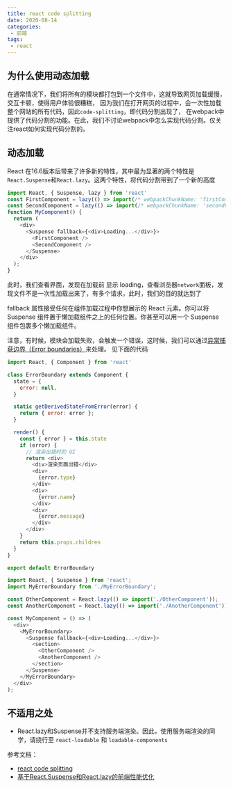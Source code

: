 ```yaml
---
title: react code splitting
date: 2020-08-14
categories:
 - 前端
tags:
 - react
---
```


## 为什么使用动态加载

在通常情况下，我们将所有的模块都打包到一个文件中，这就导致网页加载缓慢，交互卡顿，使得用户体验很糟糕，
因为我们在打开网页的过程中，会一次性加载整个网站的所有代码，因此`code-splitting`，即代码分割出现了，
在webpack中提供了代码分割的功能。在此，我们不讨论webpack中怎么实现代码分割。仅关注react如何实现代码分割的。

## 动态加载

React 在16.6版本后带来了许多新的特性，其中最为显著的两个特性是`React.Suspense`和`React.lazy`。这两个特性，将代码分割带到了一个新的高度

```js
import React, { Suspense, lazy } from 'react'
const FirstComponent = lazy(() => import(/* webpackChunkName: 'firstComponent'*/ './FirstComponent')) // 添加注释能更清楚的分辨请求的文件
const SecondComponent = lazy(() => import(/* webpackChunkName: 'secondComponent'*/ './SecondComponent'))
function MyComponent() {
  return (
    <div>
      <Suspense fallback={<div>Loading...</div>}>
        <FirstComponent />
        <SecondComponent />
      </Suspense>
    </div>
  );
}
```
此时，我们查看界面，发现在加载前 显示 loading，查看浏览器`network`面板，发现文件不是一次性加载出来了，有多个请求，此时，我们的目的就达到了



fallback 属性接受任何在组件加载过程中你想展示的 React 元素。你可以将 Suspense 组件置于懒加载组件之上的任何位置。你甚至可以用一个 Suspense 组件包裹多个懒加载组件。

注意，有时候，模块会加载失败，会触发一个错误，这时候，我们可以通过[异常捕获边界（Error boundaries）](https://zh-hans.reactjs.org/docs/error-boundaries.html)来处理。
见下面的代码

```js
import React, { Component } from 'react'

class ErrorBoundary extends Component {
  state = {
    error: null,
  }

  static getDerivedStateFromError(error) {
    return { error: error };
  }

  render() {
    const { error } = this.state
    if (error) {
      // 渲染出错时的 UI
      return <div>
        <div>渲染页面出错</div>
        <div>
          {error.type}
        </div>
        <div>
          {error.name}
        </div>
        <div>
          {error.message}
        </div>
      </div>
    }
    return this.props.children
  }
}

export default ErrorBoundary
```
```js
import React, { Suspense } from 'react';
import MyErrorBoundary from './MyErrorBoundary';

const OtherComponent = React.lazy(() => import('./OtherComponent'));
const AnotherComponent = React.lazy(() => import('./AnotherComponent'));

const MyComponent = () => (
  <div>
    <MyErrorBoundary>
      <Suspense fallback={<div>Loading...</div>}>
        <section>
          <OtherComponent />
          <AnotherComponent />
        </section>
      </Suspense>
    </MyErrorBoundary>
  </div>
);
```

## 不适用之处
- React.lazy和Suspense并不支持服务端渲染。因此，使用服务端渲染的同学，请绕行至 `react-loadable` 和 `loadable-components`


参考文档：
- [react code splitting](https://zh-hans.reactjs.org/docs/code-splitting.html)
- [基于React.Suspense和React.lazy的前端性能优化](https://juejin.im/entry/6844903809232158734)